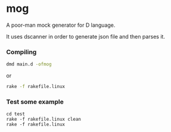 mog
===

A poor-man mock generator for D language.

It uses dscanner in order to generate json file and then parses it.

### Compiling
```sh
dmd main.d -ofmog
```
or 
```sh
rake -f rakefile.linux
```

### Test some example
```
cd test
rake -f rakefile.linux clean
rake -f rakefile.linux
```
